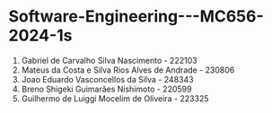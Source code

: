 # Software-Engineering---MC656-2024-1s
1. Gabriel de Carvalho Silva Nascimento - 222103
2. Mateus da Costa e Silva Rios Alves de Andrade - 230806
3. Joao Eduardo Vasconcellos da Silva - 248343
4. Breno Shigeki Guimarães Nishimoto - 220599
5. Guilhermo de Luiggi Mocelim de Oliveira - 223325
